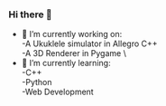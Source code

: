 ### Hi there 👋

- 🔭 I’m currently working on:\
    -A Ukuklele simulator in Allegro C++ \
    -A 3D Renderer in Pygame \
- 🌱 I’m currently learning:\
    -C++ \
    -Python \
    -Web Development 
    
